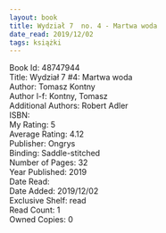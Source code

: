 ```yaml
---
layout: book
title: Wydział 7  no. 4 - Martwa woda
date_read: 2019/12/02
tags: książki
---
```


Book Id: 48747944<br />
Title: Wydział 7 #4: Martwa woda<br />
Author: Tomasz Kontny<br />
Author l-f: Kontny, Tomasz<br />
Additional Authors: Robert Adler<br />
ISBN: <br />
My Rating: 5<br />
Average Rating: 4.12<br />
Publisher: Ongrys<br />
Binding: Saddle-stitched<br />
Number of Pages: 32<br />
Year Published: 2019<br />
Date Read: <br />
Date Added: 2019/12/02<br />
Exclusive Shelf: read<br />
Read Count: 1<br />
Owned Copies: 0<br />


